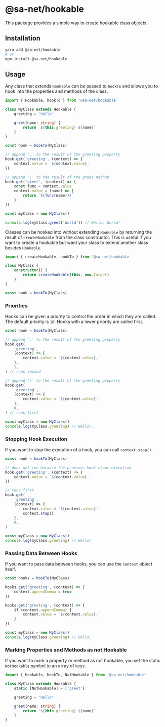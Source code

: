 # @sa-net/hookable

This package provides a simple way to create hookable class objects.

## Installation

```bash
yarn add @sa-net/hookable
# or
npm install @sa-net/hookable
```

## Usage

Any class that extends `Hookable` can be passed to `hookTo` and allows you to hook into the properties and methods of the class.

```typescript
import { Hookable, hookTo } from '@sa-net/hookable'

class MyClass extends Hookable {
	greeting = 'Hello'

	greet(name: string) {
		return `${this.greeting} ${name}`
	}
}

const hook = hookTo(MyClass)

// append ',' to the result of the greeting property
hook.get('greeting', (context) => {
	context.value = `${context.value},`
})

// append '!' to the result of the greet method
hook.get('greet', (context) => {
	const func = context.value
	context.value = (name) => {
		return `${func(name)}!`
	}
})

const myClass = new MyClass()

console.log(myClass.greet('World')) // Hello, World!
```

Classes can be hooked into without extending `Hookable` by returning the result of `createHookable` from the class constructor. This is useful if you want to create a hookable but want your class to extend another class besides `Hookable`.

```typescript
import { createHookable, hookTo } from '@sa-net/hookable'

class MyClass {
	constructor() {
		return createHookable(this, new.target)
	}
}

const hook = hookTo(MyClass)
```

### Priorities

Hooks can be given a priority to control the order in which they are called. The default priority is `10`. Hooks with a lower priority are called first.

```typescript
const hook = hookTo(MyClass)

// append ',' to the result of the greeting property
hook.get(
	'greeting',
	(context) => {
		context.value = `${context.value},`
	},
	1,
) // runs second

// append '!' to the result of the greeting property
hook.get(
	'greeting',
	(context) => {
		context.value = `${context.value}!`
	},
	0,
) // runs first

const myClass = new MyClass()
console.log(myClass.greeting) // Hello!,
```

### Stopping Hook Execution

If you want to stop the execution of a hook, you can call `context.stop()`.

```typescript
const hook = hookTo(MyClass)

// does not run because the previous hook stops execution
hook.get('greeting', (context) => {
	context.value = `${context.value},`
})

// runs first
hook.get(
	'greeting',
	(context) => {
		context.value = `${context.value}!`
		context.stop()
	},
	0,
)

const myClass = new MyClass()
console.log(myClass.greeting) // Hello!
```

### Passing Data Between Hooks

If you want to pass data between hooks, you can use the `context` object itself.

```typescript
const hooks = hookTo(MyClass)

hooks.get('greeting', (context) => {
	context.appendComma = true
})

hooks.get('greeting', (context) => {
	if (context.appendComma) {
		context.value = `${context.value},`
	}
})

const myClass = new MyClass()
console.log(myClass.greeting) // Hello,
```

### Marking Properties and Methods as not Hookable

If you want to mark a property or method as not hookable, you set the static `NotHookable` symbol to an array of keys.

```typescript
import { Hookable, hookTo, NotHookable } from '@sa-net/hookable'

class MyClass extends Hookable {
	static [NotHookable] = ['greet']

	greeting = 'Hello'

	greet(name: string) {
		return `${this.greeting} ${name}`
	}
}
```

